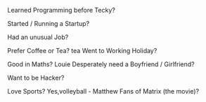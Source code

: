 Learned Programming before Tecky?

Started / Running a Startup?

Had an unusual Job?

Prefer Coffee or Tea?
tea
Went to Working Holiday?

Good in Maths?
Louie
Desperately need a Boyfriend / Girlfriend?

Want to be Hacker?

Love Sports? 
Yes,volleyball - Matthew
Fans of Matrix (the movie)? 